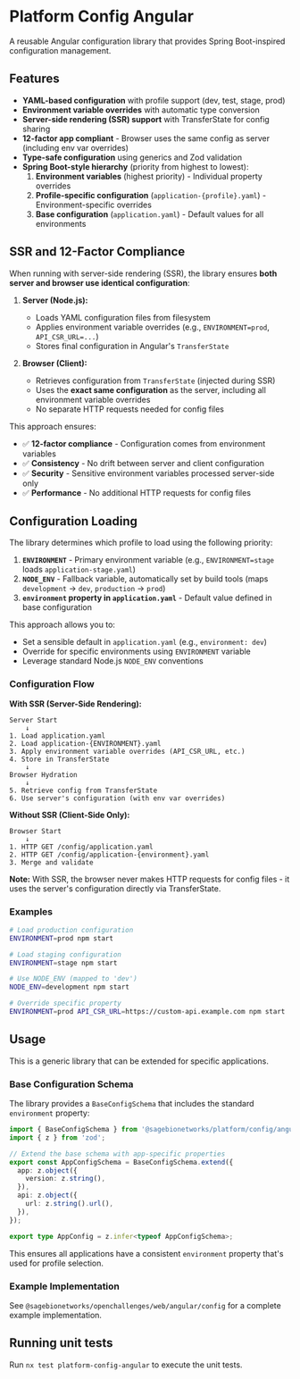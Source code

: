 # Platform Config Angular

A reusable Angular configuration library that provides Spring Boot-inspired configuration management.

## Features

- **YAML-based configuration** with profile support (dev, test, stage, prod)
- **Environment variable overrides** with automatic type conversion
- **Server-side rendering (SSR) support** with TransferState for config sharing
- **12-factor app compliant** - Browser uses the same config as server (including env var overrides)
- **Type-safe configuration** using generics and Zod validation
- **Spring Boot-style hierarchy** (priority from highest to lowest):
  1. **Environment variables** (highest priority) - Individual property overrides
  2. **Profile-specific configuration** (`application-{profile}.yaml`) - Environment-specific overrides
  3. **Base configuration** (`application.yaml`) - Default values for all environments

## SSR and 12-Factor Compliance

When running with server-side rendering (SSR), the library ensures **both server and browser use identical configuration**:

1. **Server (Node.js):**

   - Loads YAML configuration files from filesystem
   - Applies environment variable overrides (e.g., `ENVIRONMENT=prod`, `API_CSR_URL=...`)
   - Stores final configuration in Angular's `TransferState`

2. **Browser (Client):**
   - Retrieves configuration from `TransferState` (injected during SSR)
   - Uses the **exact same configuration** as the server, including all environment variable overrides
   - No separate HTTP requests needed for config files

This approach ensures:

- ✅ **12-factor compliance** - Configuration comes from environment variables
- ✅ **Consistency** - No drift between server and client configuration
- ✅ **Security** - Sensitive environment variables processed server-side only
- ✅ **Performance** - No additional HTTP requests for config files

## Configuration Loading

The library determines which profile to load using the following priority:

1. **`ENVIRONMENT`** - Primary environment variable (e.g., `ENVIRONMENT=stage` loads `application-stage.yaml`)
2. **`NODE_ENV`** - Fallback variable, automatically set by build tools (maps `development` → `dev`, `production` → `prod`)
3. **`environment` property in `application.yaml`** - Default value defined in base configuration

This approach allows you to:

- Set a sensible default in `application.yaml` (e.g., `environment: dev`)
- Override for specific environments using `ENVIRONMENT` variable
- Leverage standard Node.js `NODE_ENV` conventions

### Configuration Flow

**With SSR (Server-Side Rendering):**

```
Server Start
    ↓
1. Load application.yaml
2. Load application-{ENVIRONMENT}.yaml
3. Apply environment variable overrides (API_CSR_URL, etc.)
4. Store in TransferState
    ↓
Browser Hydration
    ↓
5. Retrieve config from TransferState
6. Use server's configuration (with env var overrides)
```

**Without SSR (Client-Side Only):**

```
Browser Start
    ↓
1. HTTP GET /config/application.yaml
2. HTTP GET /config/application-{environment}.yaml
3. Merge and validate
```

**Note:** With SSR, the browser never makes HTTP requests for config files - it uses the server's configuration directly via TransferState.

### Examples

```bash
# Load production configuration
ENVIRONMENT=prod npm start

# Load staging configuration
ENVIRONMENT=stage npm start

# Use NODE_ENV (mapped to 'dev')
NODE_ENV=development npm start

# Override specific property
ENVIRONMENT=prod API_CSR_URL=https://custom-api.example.com npm start
```

## Usage

This is a generic library that can be extended for specific applications.

### Base Configuration Schema

The library provides a `BaseConfigSchema` that includes the standard `environment` property:

```typescript
import { BaseConfigSchema } from '@sagebionetworks/platform/config/angular';
import { z } from 'zod';

// Extend the base schema with app-specific properties
export const AppConfigSchema = BaseConfigSchema.extend({
  app: z.object({
    version: z.string(),
  }),
  api: z.object({
    url: z.string().url(),
  }),
});

export type AppConfig = z.infer<typeof AppConfigSchema>;
```

This ensures all applications have a consistent `environment` property that's used for profile selection.

### Example Implementation

See `@sagebionetworks/openchallenges/web/angular/config` for a complete example implementation.

## Running unit tests

Run `nx test platform-config-angular` to execute the unit tests.
